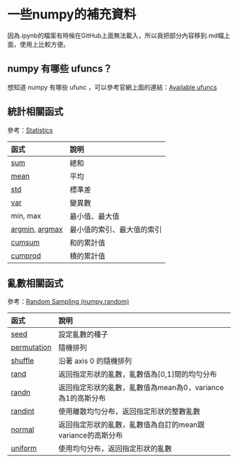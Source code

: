 # 一些numpy的補充資料

因為.ipynb的檔案有時候在GitHub上面無法載入，所以我把部分內容移到.md檔上面，使用上比較方便。

## numpy 有哪些 ufuncs？

想知道 numpy 有哪些 ufunc ，可以參考官網上面的連結：[Available ufuncs](https://docs.scipy.org/doc/numpy/reference/ufuncs.html#available-ufuncs)

## 統計相關函式

參考：[Statistics](https://docs.scipy.org/doc/numpy-1.12.0/reference/routines.statistics.html)

|函式|說明|
|:-|:-|
|[sum](https://docs.scipy.org/doc/numpy/reference/generated/numpy.sum.html)|總和|
|[mean](https://docs.scipy.org/doc/numpy/reference/generated/numpy.mean.html)|平均|
|[std](https://docs.scipy.org/doc/numpy/reference/generated/numpy.std.html)|標準差|
|[var](https://docs.scipy.org/doc/numpy/reference/generated/numpy.var.html)|變異數|
|min, max|最小值、最大值|
|[argmin](https://docs.scipy.org/doc/numpy/reference/generated/numpy.argmin.html), [argmax](https://docs.scipy.org/doc/numpy/reference/generated/numpy.argmax.html)|最小值的索引、最大值的索引|
|[cumsum](https://docs.scipy.org/doc/numpy/reference/generated/numpy.cumsum.html)|和的累計值|
|[cumprod](https://docs.scipy.org/doc/numpy/reference/generated/numpy.cumprod.html)|積的累計值|

## 亂數相關函式

參考：[Random Sampling (numpy.random)](https://docs.scipy.org/doc/numpy/reference/routines.random.html)

|函式|說明|
|:-|:-|
|[seed](https://docs.scipy.org/doc/numpy/reference/generated/numpy.random.seed.html#numpy.random.seed)|設定亂數的種子|
|[permutation](https://docs.scipy.org/doc/numpy/reference/generated/numpy.random.permutation.html)|隨機排列|
|[shuffle](https://docs.scipy.org/doc/numpy/reference/generated/numpy.random.shuffle.html)|沿著 axis 0 的隨機排列|
|[rand](https://docs.scipy.org/doc/numpy/reference/generated/numpy.random.rand.html#numpy.random.rand)|返回指定形狀的亂數，亂數值為[0,1]間的均勻分布|
|[randn](https://docs.scipy.org/doc/numpy/reference/generated/numpy.random.randn.html#numpy.random.randn)|返回指定形狀的亂數，亂數值為mean為0，variance為1的高斯分布|
|[randint](https://docs.scipy.org/doc/numpy/reference/generated/numpy.random.randint.html#numpy.random.randint)|使用離散均勻分布，返回指定形狀的整數亂數|
|[normal](https://docs.scipy.org/doc/numpy/reference/generated/numpy.random.normal.html#numpy.random.normal)|返回指定形狀的亂數，亂數值為自訂的mean跟variance的高斯分布|
|[uniform](https://docs.scipy.org/doc/numpy/reference/generated/numpy.random.uniform.html#numpy.random.uniform)|使用均勻分布，返回指定形狀的亂數|